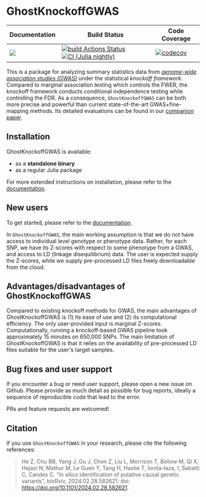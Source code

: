 # GhostKnockoffGWAS

| **Documentation** | **Build Status** | **Code Coverage**  |
|-------------------|------------------|--------------------|
| [![](https://img.shields.io/badge/docs-latest-blue.svg)](https://biona001.github.io/GhostKnockoffGWAS/dev/)| [![build Actions Status](https://github.com/biona001/GhostKnockoffGWAS/actions/workflows/CI.yml/badge.svg)](https://github.com/biona001/GhostKnockoffGWAS/actions) [![CI (Julia nightly)](https://github.com/biona001/GhostKnockoffGWAS/actions/workflows/JuliaNightly.yml/badge.svg)](https://github.com/biona001/GhostKnockoffGWAS.jl/actions/workflows/JuliaNightly.yml) | [![codecov](https://codecov.io/gh/biona001/GhostKnockoffGWAS/branch/main/graph/badge.svg)](https://codecov.io/gh/biona001/GhostKnockoffGWAS) |

This is a package for analyzing summary statistics data from [*genome-wide association studies (GWAS)*](https://en.wikipedia.org/wiki/Genome-wide_association_study) under the statistical *knockoff framework*. Compared to marginal association testing which controls the FWER, the knockoff framework conducts conditional independence testing while controlling the FDR. As a consequence, `GhostKnockoffGWAS` can be both more precise and powerful than current state-of-the-art GWAS+fine-mapping methods. Its detailed evaluations can be found in our [companion paper](https://www.biorxiv.org/content/10.1101/2024.02.28.582621v1).

## Installation

GhostKnockoffGWAS is available:
+ as a **standalone binary**
+ as a regular Julia package

For more extended instructions on installation, please refer to the [documentation](https://biona001.github.io/GhostKnockoffGWAS/dev/man/examples/).

## New users

To get started, please refer to the [documentation](https://biona001.github.io/GhostKnockoffGWAS/dev). 

In `GhostKnockoffGWAS`, the main working assumption is that we do not have access to individual level genotype or phenotype data. Rather, for each SNP, we have its Z-scores with respect to some phenotype from a GWAS, and access to LD (linkage disequilibrium) data. The user is expected supply the Z-scores, while we supply pre-processed LD files freely downloadable from the cloud. 

## Advantages/disadvantages of GhostKnockoffGWAS

Compared to existing knockoff methods for GWAS, the main advantages of GhostKnockoffGWAS is (1) its ease of use and (2) its computational efficiency. The only user-provided input is marginal Z-scores. Computationally, running a knockoff-based GWAS pipeline took approximately 15 minutes on 650,000 SNPs. The main limitation of GhostKnockoffGWAS is that it relies on the availability of pre-processed LD files suitable for the user's target samples. 

## Bug fixes and user support

If you encounter a bug or need user support, please open a new issue on Github. Please provide as much detail as possible for bug reports, ideally a sequence of reproducible code that lead to the error.

PRs and feature requests are welcomed!

## Citation

If you use `GhostKnockoffGWAS` in your research, please cite the following references:

> He Z, Chu BB, Yang J, Gu J, Chen Z, Liu L, Morrison T, Bellow M, Qi X, Hejazi N, Mathur M, Le Guen Y, Tang H, Hastie T, Ionita-laza, I, Sabatti C, Candes C. "In silico identification of putative causal genetic variants", bioRxiv, 2024.02.28.582621; doi: https://doi.org/10.1101/2024.02.28.582621.
